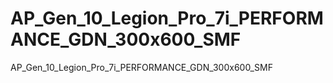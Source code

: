 # AP_Gen_10_Legion_Pro_7i_PERFORMANCE_GDN_300x600_SMF
AP_Gen_10_Legion_Pro_7i_PERFORMANCE_GDN_300x600_SMF
